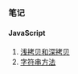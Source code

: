 ### 笔记
#### JavaScript
1. [浅拷贝和深拷贝](https://github.com/jinshuilinxi/daily-notes/blob/master/JavaScript/1.%E6%B5%85%E6%8B%B7%E8%B4%9D%E5%92%8C%E6%B7%B1%E6%8B%B7%E8%B4%9D.md)
2. [字符串方法](https://github.com/jinshuilinxi/daily-notes/blob/master/JavaScript/2.%E5%AD%97%E7%AC%A6%E4%B8%B2%E6%96%B9%E6%B3%95.md)